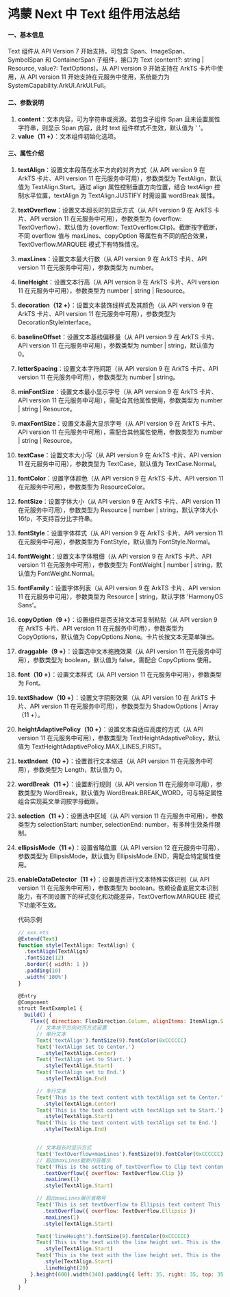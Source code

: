 # 鸿蒙 Next 中 Text 组件用法总结

#### 一、基本信息

Text 组件从 API Version 7 开始支持。可包含 Span、ImageSpan、SymbolSpan 和 ContainerSpan 子组件，接口为 Text (content?: string | Resource, value?: TextOptions)。从 API version 9 开始支持在 ArkTS 卡片中使用，从 API version 11 开始支持在元服务中使用，系统能力为 SystemCapability.ArkUI.ArkUI.Full。

#### 二、参数说明

1. **content**：文本内容，可为字符串或资源。若包含子组件 Span 且未设置属性字符串，则显示 Span 内容，此时 text 组件样式不生效，默认值为 ' '。
2. **value（11 +）**：文本组件初始化选项。

#### 三、属性介绍

1. **textAlign**：设置文本段落在水平方向的对齐方式（从 API version 9 在 ArkTS 卡片、API version 11 在元服务中可用），参数类型为 TextAlign，默认值为 TextAlign.Start。通过 align 属性控制垂直方向位置，结合 textAlign 控制水平位置，textAlign 为 TextAlign.JUSTIFY 时需设置 wordBreak 属性。

2. **textOverflow**：设置文本超长时的显示方式（从 API version 9 在 ArkTS 卡片、API version 11 在元服务中可用），参数类型为 {overflow: TextOverflow}，默认值为 {overflow: TextOverflow.Clip}。截断按字截断，不同 overflow 值与 maxLines、copyOption 等属性有不同的配合效果，TextOverflow.MARQUEE 模式下有特殊情况。

3. **maxLines**：设置文本最大行数（从 API version 9 在 ArkTS 卡片、API version 11 在元服务中可用），参数类型为 number。

4. **lineHeight**：设置文本行高（从 API version 9 在 ArkTS 卡片、API version 11 在元服务中可用），参数类型为 number | string | Resource。

5. **decoration（12 +）**：设置文本装饰线样式及其颜色（从 API version 9 在 ArkTS 卡片、API version 11 在元服务中可用），参数类型为 DecorationStyleInterface。

6. **baselineOffset**：设置文本基线偏移量（从 API version 9 在 ArkTS 卡片、API version 11 在元服务中可用），参数类型为 number | string，默认值为 0。

7. **letterSpacing**：设置文本字符间距（从 API version 9 在 ArkTS 卡片、API version 11 在元服务中可用），参数类型为 number | string。

8. **minFontSize**：设置文本最小显示字号（从 API version 9 在 ArkTS 卡片、API version 11 在元服务中可用），需配合其他属性使用，参数类型为 number | string | Resource。

9. **maxFontSize**：设置文本最大显示字号（从 API version 9 在 ArkTS 卡片、API version 11 在元服务中可用），需配合其他属性使用，参数类型为 number | string | Resource。

10. **textCase**：设置文本大小写（从 API version 9 在 ArkTS 卡片、API version 11 在元服务中可用），参数类型为 TextCase，默认值为 TextCase.Normal。

11. **fontColor**：设置字体颜色（从 API version 9 在 ArkTS 卡片、API version 11 在元服务中可用），参数类型为 ResourceColor。

12. **fontSize**：设置字体大小（从 API version 9 在 ArkTS 卡片、API version 11 在元服务中可用），参数类型为 Resource | number | string，默认字体大小 16fp，不支持百分比字符串。

13. **fontStyle**：设置字体样式（从 API version 9 在 ArkTS 卡片、API version 11 在元服务中可用），参数类型为 FontStyle，默认值为 FontStyle.Normal。

14. **fontWeight**：设置文本字体粗细（从 API version 9 在 ArkTS 卡片、API version 11 在元服务中可用），参数类型为 FontWeight | number | string，默认值为 FontWeight.Normal。

15. **fontFamily**：设置字体列表（从 API version 9 在 ArkTS 卡片、API version 11 在元服务中可用），参数类型为 Resource | string，默认字体 'HarmonyOS Sans'。

16. **copyOption（9 +）**：设置组件是否支持文本可复制粘贴（从 API version 9 在 ArkTS 卡片、API version 11 在元服务中可用），参数类型为 CopyOptions，默认值为 CopyOptions.None。卡片长按文本无菜单弹出。

17. **draggable（9 +）**：设置选中文本拖拽效果（从 API version 11 在元服务中可用），参数类型为 boolean，默认值为 false，需配合 CopyOptions 使用。

18. **font（10 +）**：设置文本样式（从 API version 11 在元服务中可用），参数类型为 Font。

19. **textShadow（10 +）**：设置文字阴影效果（从 API version 10 在 ArkTS 卡片、API version 11 在元服务中可用），参数类型为 ShadowOptions | Array<ShadowOptions>（11 +）。

20. **heightAdaptivePolicy（10 +）**：设置文本自适应高度的方式（从 API version 11 在元服务中可用），参数类型为 TextHeightAdaptivePolicy，默认值为 TextHeightAdaptivePolicy.MAX_LINES_FIRST。

21. **textIndent（10 +）**：设置首行文本缩进（从 API version 11 在元服务中可用），参数类型为 Length，默认值为 0。

22. **wordBreak（11 +）**：设置断行规则（从 API version 11 在元服务中可用），参数类型为 WordBreak，默认值为 WordBreak.BREAK_WORD，可与特定属性组合实现英文单词按字母截断。

23. **selection（11 +）**：设置选中区域（从 API version 11 在元服务中可用），参数类型为 selectionStart: number, selectionEnd: number，有多种生效条件限制。

24. **ellipsisMode（11 +）**：设置省略位置（从 API version 12 在元服务中可用），参数类型为 EllipsisMode，默认值为 EllipsisMode.END，需配合特定属性使用。

25. **enableDataDetector（11 +）**：设置是否进行文本特殊实体识别（从 API version 11 在元服务中可用），参数类型为 boolean。依赖设备底层文本识别能力，有不同设置下的样式变化和功能差异，TextOverflow.MARQUEE 模式下功能不生效。

    代码示例

    ```js
    // xxx.ets
    @Extend(Text)
    function style(TextAlign: TextAlign) {
      .textAlign(TextAlign)
      .fontSize(12)
      .border({ width: 1 })
      .padding(10)
      .width('100%')
    }
    
    @Entry
    @Component
    struct TextExample1 {
      build() {
        Flex({ direction: FlexDirection.Column, alignItems: ItemAlign.Start, justifyContent: FlexAlign.SpaceBetween }) {
          // 文本水平方向对齐方式设置
          // 单行文本
          Text('textAlign').fontSize(9).fontColor(0xCCCCCC)
          Text('TextAlign set to Center.')
            .style(TextAlign.Center)
          Text('TextAlign set to Start.')
            .style(TextAlign.Start)
          Text('TextAlign set to End.')
            .style(TextAlign.End)
    
          // 多行文本
          Text('This is the text content with textAlign set to Center.')
            .style(TextAlign.Center)
          Text('This is the text content with textAlign set to Start.')
            .style(TextAlign.Start)
          Text('This is the text content with textAlign set to End.')
            .style(TextAlign.End)
    
    
          // 文本超长时显示方式
          Text('TextOverflow+maxLines').fontSize(9).fontColor(0xCCCCCC)
          // 超出maxLines截断内容展示
          Text('This is the setting of textOverflow to Clip text content This is the setting of textOverflow to None text content. This is the setting of textOverflow to Clip text content This is the setting of textOverflow to None text content.')
            .textOverflow({ overflow: TextOverflow.Clip })
            .maxLines(1)
            .style(TextAlign.Start)
    
          // 超出maxLines展示省略号
          Text('This is set textOverflow to Ellipsis text content This is set textOverflow to Ellipsis text content.')
            .textOverflow({ overflow: TextOverflow.Ellipsis })
            .maxLines(1)
            .style(TextAlign.Start)
    
          Text('lineHeight').fontSize(9).fontColor(0xCCCCCC)
          Text('This is the text with the line height set. This is the text with the line height set.')
            .style(TextAlign.Start)
          Text('This is the text with the line height set. This is the text with the line height set.')
            .style(TextAlign.Start)
            .lineHeight(20)
        }.height(600).width(340).padding({ left: 35, right: 35, top: 35 })
      }
    }
    ```

    